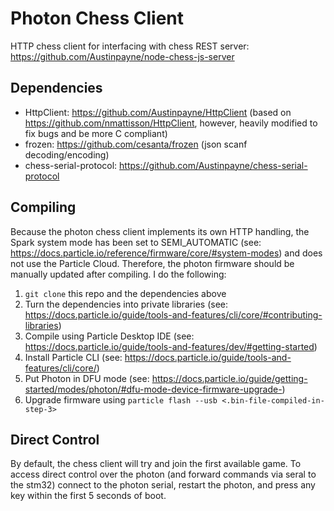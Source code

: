 # Photon Chess Client

HTTP chess client for interfacing with chess REST server: https://github.com/Austinpayne/node-chess-js-server

## Dependencies

* HttpClient: https://github.com/Austinpayne/HttpClient (based on https://github.com/nmattisson/HttpClient, however, heavily modified to fix bugs and be more C compliant)
* frozen: https://github.com/cesanta/frozen (json scanf decoding/encoding)
* chess-serial-protocol: https://github.com/Austinpayne/chess-serial-protocol

## Compiling

Because the photon chess client implements its own HTTP handling, the Spark system mode has been set to SEMI_AUTOMATIC (see: https://docs.particle.io/reference/firmware/core/#system-modes) and does not use the Particle Cloud. Therefore, the photon firmware should be manually updated after compiling. I do the following:

1. `git clone` this repo and the dependencies above
2. Turn the dependencies into private libraries (see: https://docs.particle.io/guide/tools-and-features/cli/core/#contributing-libraries)
3. Compile using Particle Desktop IDE (see: https://docs.particle.io/guide/tools-and-features/dev/#getting-started)
4. Install Particle CLI (see: https://docs.particle.io/guide/tools-and-features/cli/core/)
5. Put Photon in DFU mode (see: https://docs.particle.io/guide/getting-started/modes/photon/#dfu-mode-device-firmware-upgrade-)
6. Upgrade firmware using `particle flash --usb <.bin-file-compiled-in-step-3>`

## Direct Control

By default, the chess client will try and join the first available game. To access direct control over the photon (and forward commands via seral to the stm32) connect to the photon serial, restart the photon, and press any key within the first 5 seconds of boot.
